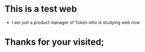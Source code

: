 # This is a test web

* I am just a product manager of Token who is studying web now


# Thanks for your visited;
